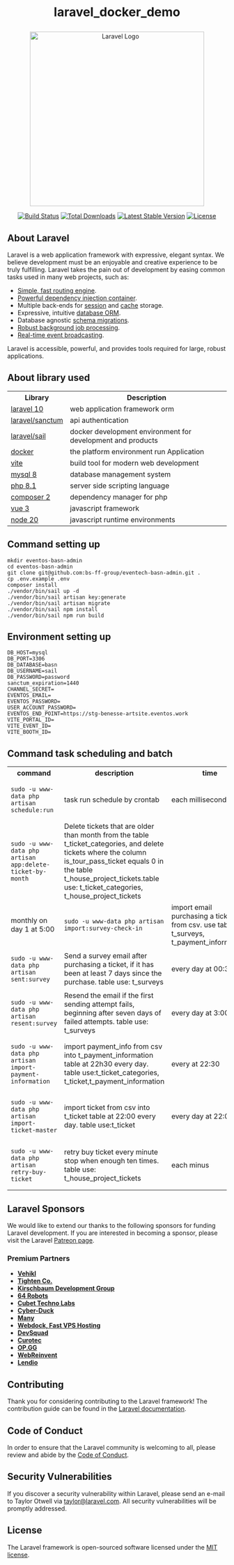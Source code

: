 # <p align="center" font-size="30px">laravel_docker_demo</p>

<p align="center"><a href="https://laravel.com" target="_blank"><img src="https://raw.githubusercontent.com/laravel/art/master/logo-lockup/5%20SVG/2%20CMYK/1%20Full%20Color/laravel-logolockup-cmyk-red.svg" width="400" alt="Laravel Logo"></a></p>

<p align="center">
<a href="https://github.com/laravel/framework/actions"><img src="https://github.com/laravel/framework/workflows/tests/badge.svg" alt="Build Status"></a>
<a href="https://packagist.org/packages/laravel/framework"><img src="https://img.shields.io/packagist/dt/laravel/framework" alt="Total Downloads"></a>
<a href="https://packagist.org/packages/laravel/framework"><img src="https://img.shields.io/packagist/v/laravel/framework" alt="Latest Stable Version"></a>
<a href="https://packagist.org/packages/laravel/framework"><img src="https://img.shields.io/packagist/l/laravel/framework" alt="License"></a>
</p>

## About Laravel

Laravel is a web application framework with expressive, elegant syntax. We believe development must be an enjoyable and creative experience to be truly fulfilling. Laravel takes the pain out of development by easing common tasks used in many web projects, such as:

- [Simple, fast routing engine](https://laravel.com/docs/routing).
- [Powerful dependency injection container](https://laravel.com/docs/container).
- Multiple back-ends for [session](https://laravel.com/docs/session) and [cache](https://laravel.com/docs/cache) storage.
- Expressive, intuitive [database ORM](https://laravel.com/docs/eloquent).
- Database agnostic [schema migrations](https://laravel.com/docs/migrations).
- [Robust background job processing](https://laravel.com/docs/queues).
- [Real-time event broadcasting](https://laravel.com/docs/broadcasting).

Laravel is accessible, powerful, and provides tools required for large, robust applications.

## About library used

<table>
<tr><th>Library</th><th>Description</th></tr>
<tr><td><a href="https://laravel.com/docs/10.x">laravel 10</a></td><td>web application framework orm</td></tr>
<tr><td><a href="https://laravel.com/docs/10.x/sanctum">laravel/sanctum</a></td><td>api authentication</td></tr>
<tr><td><a href="https://laravel.com/docs/10.x/sail">laravel/sail</a></td><td>docker development environment for development and products</td></tr>
<tr><td><a href="https://docs.docker.com/get-started/overview/">docker</a></td><td>the platform environment run Application</td></tr>
<tr><td><a href="https://vitejs.dev/guide/">vite</a></td><td>build tool for modern web development</td></tr>
<tr><td><a href="https://dev.mysql.com/doc/relnotes/mysql/8.0/en/">mysql 8</a></td><td>database management system</td></tr>
<tr><td><a href="https://www.php.net/releases/8.1/en.php">php 8.1</a></td><td>server side scripting language</td></tr>
<tr><td><a href="https://getcomposer.org/doc/00-intro.md">composer 2</a></td><td>dependency manager for php</td></tr>
<tr><td><a href="https://v3.vuejs.org/guide/introduction.html">vue 3</a></td><td>javascript framework</td></tr>
<tr><td><a href="https://nodejs.org/en/blog/release/v20.9.0">node 20</a></td><td>javascript runtime environments</td></tr>
</table>

## Command setting up

``` shell
mkdir eventos-basn-admin
cd eventos-basn-admin
git clone git@github.com:bs-ff-group/eventech-basn-admin.git .
cp .env.example .env
composer install
./vendor/bin/sail up -d
./vendor/bin/sail artisan key:generate
./vendor/bin/sail artisan migrate
./vendor/bin/sail npm install
./vendor/bin/sail npm run build
```

## Environment setting up

```text
DB_HOST=mysql
DB_PORT=3306
DB_DATABASE=basn
DB_USERNAME=sail
DB_PASSWORD=password
sanctum_expiration=1440
CHANNEL_SECRET=
EVENTOS_EMAIL=
EVENTOS_PASSWORD=
USER_ACCOUNT_PASSWORD=
EVENTOS_END_POINT=https://stg-benesse-artsite.eventos.work
VITE_PORTAL_ID=
VITE_EVENT_ID=
VITE_BOOTH_ID=
```

## Command task scheduling and batch


<table>
<tr><th>command</th><th>description</th><th>time</th></tr>
<tr><td>

```shell
sudo -u www-data php artisan schedule:run
```

</td><td>task run schedule by crontab</td><td>each millisecond</td></tr>
<tr><td>

```shell
sudo -u www-data php artisan app:delete-ticket-by-month
```

</td><td>Delete tickets that are older than month from the table t_ticket_categories, and delete tickets where the column is_tour_pass_ticket equals 0 in the table t_house_project_tickets.table use: t_ticket_categories,  t_house_project_tickets</td></tr>
<tr><td>monthly on day 1 at 5:00</td><td>

```shell
sudo -u www-data php artisan import:survey-check-in
```

</td><td>import email purchasing a ticket from csv. use table: t_surveys,  t_payment_information, </td><td>every day at 23:00</td></tr>
<tr><td>

```shell
sudo -u www-data php artisan sent:survey
```

</td><td>Send a survey email after purchasing a ticket, if it has been at least 7 days since the purchase. table use: t_surveys</td><td>every day at 00:30</td></tr>
<tr><td>

```shell
sudo -u www-data php artisan resent:survey
```

</td><td>Resend the email if the first sending attempt fails, beginning after seven days of failed attempts. table use: t_surveys </td><td>every day at 3:00</td></tr>
<tr><td>

```shell
sudo -u www-data php artisan import-payment-information
```

</td><td>import payment_info from csv into t_payment_information table at 22h30 every day. table use:t_ticket_categories, t_ticket,t_payment_information</td><td>every at 22:30 </td></tr>
<tr><td>

```shell
sudo -u www-data php artisan import-ticket-master
```

</td><td>import ticket from csv into t_ticket table at 22:00 every day. table use:t_ticket </td><td>every day at 22:00 </td></tr>
<tr><td>

```shell
sudo -u www-data php artisan retry-buy-ticket
```

</td><td>retry buy ticket every minute stop when enough ten times. table use: t_house_project_tickets </td><td>each minus</td></tr>
</table>

## Laravel Sponsors

We would like to extend our thanks to the following sponsors for funding Laravel development. If you are interested in becoming a sponsor, please visit the Laravel [Patreon page](https://patreon.com/taylorotwell).

### Premium Partners

- **[Vehikl](https://vehikl.com/)**
- **[Tighten Co.](https://tighten.co)**
- **[Kirschbaum Development Group](https://kirschbaumdevelopment.com)**
- **[64 Robots](https://64robots.com)**
- **[Cubet Techno Labs](https://cubettech.com)**
- **[Cyber-Duck](https://cyber-duck.co.uk)**
- **[Many](https://www.many.co.uk)**
- **[Webdock, Fast VPS Hosting](https://www.webdock.io/en)**
- **[DevSquad](https://devsquad.com)**
- **[Curotec](https://www.curotec.com/services/technologies/laravel/)**
- **[OP.GG](https://op.gg)**
- **[WebReinvent](https://webreinvent.com/?utm_source=laravel&utm_medium=github&utm_campaign=patreon-sponsors)**
- **[Lendio](https://lendio.com)**

## Contributing

Thank you for considering contributing to the Laravel framework! The contribution guide can be found in the [Laravel documentation](https://laravel.com/docs/contributions).

## Code of Conduct

In order to ensure that the Laravel community is welcoming to all, please review and abide by the [Code of Conduct](https://laravel.com/docs/contributions#code-of-conduct).

## Security Vulnerabilities

If you discover a security vulnerability within Laravel, please send an e-mail to Taylor Otwell via [taylor@laravel.com](mailto:taylor@laravel.com). All security vulnerabilities will be promptly addressed.

## License

The Laravel framework is open-sourced software licensed under the [MIT license](https://opensource.org/licenses/MIT).
